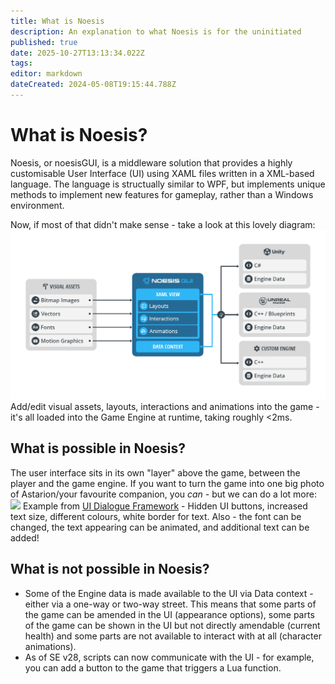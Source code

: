 ```yaml
---
title: What is Noesis
description: An explanation to what Noesis is for the uninitiated
published: true
date: 2025-10-27T13:13:34.022Z
tags: 
editor: markdown
dateCreated: 2024-05-08T19:15:44.788Z
---
```


# What is Noesis?
Noesis, or noesisGUI, is a middleware solution that provides a highly customisable User Interface (UI) using XAML files written in a XML-based language. The language is structually similar to WPF, but implements unique methods to implement new features for gameplay, rather than a Windows environment.

Now, if most of that didn't make sense - take a look at this lovely diagram:
![overview3.png](/overview3.png)
Add/edit visual assets, layouts, interactions and animations into the game - it's all loaded into the Game Engine at runtime, taking roughly <2ms.
## What is possible in Noesis?
The user interface sits in its own "layer" above the game, between the player and the game engine. If you want to turn the game into one big photo of Astarion/your favourite companion, you *can* - but we can do a lot more:
<img src=https://staticdelivery.nexusmods.com/mods/3474/images/7428/7428-1709504693-1605183470.jpeg>
Example from [UI Dialogue Framework](https://www.nexusmods.com/baldursgate3/mods/7428) - Hidden UI buttons, increased text size, different colours, white border for text. Also - the font can be changed, the text appearing can be animated, and additional text can be added!

## What is not possible in Noesis?
- Some of the Engine data is made available to the UI via Data context - either via a one-way or two-way street. This means that some parts of the game can be amended in the UI (appearance options), some parts of the game can be shown in the UI but not directly amendable (current health) and some parts are not available to interact with at all (character animations).
- As of SE v28, scripts can now communicate with the UI - for example, you can add a button to the game that triggers a Lua function.